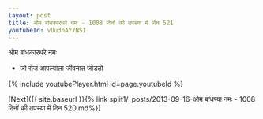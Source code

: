 ```yaml
---
layout: post
title: ओम बांधकारथरे नमः - 1008 दिनों की तपस्या में दिन 521
youtubeId: vUu3nAY7NSI
---
```

 
 
 ओम बांधकारथरे नमः  
 
 -  जो रोज आपल्याला जीवनात जोडतो 
 
  
 
  
 
 
 
 
 
 


{% include youtubePlayer.html id=page.youtubeId %}
 
[Next]({{ site.baseurl }}{% link  split1/_posts/2013-09-16-ओम बांधण्या नमः - 1008 दिनों की तपस्या में दिन 520.md%})
 
